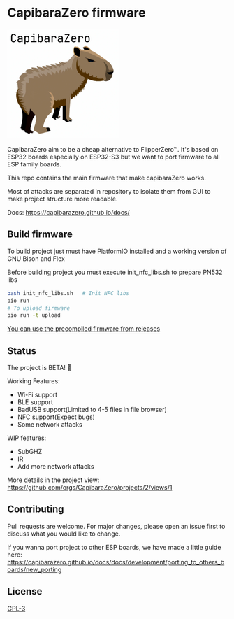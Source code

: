 # CapibaraZero firmware

<img src="https://github.com/CapibaraZero/.github/blob/main/logo.png?raw=true" width="256" />

CapibaraZero aim to be a cheap alternative to FlipperZero™. It's based on ESP32 boards especially on ESP32-S3 but we want to port firmware to all ESP family boards.

This repo contains the main firmware that make capibaraZero works.

Most of attacks are separated in repository to isolate them from GUI to make project structure more readable.

Docs: https://capibarazero.github.io/docs/

## Build firmware

To build project just must have PlatformIO installed and a working version of GNU Bison and Flex

Before building project you must execute init_nfc_libs.sh to prepare PN532 libs

```bash
bash init_nfc_libs.sh   # Init NFC libs
pio run
# To upload firmware
pio run -t upload
```

[You can use the precompiled firmware from releases](https://github.com/CapibaraZero/fw/releases)

## Status

The project is BETA! 🎉

Working Features:

- Wi-Fi support
- BLE support
- BadUSB support(Limited to 4-5 files in file browser)
- NFC support(Expect bugs)
- Some network attacks

WIP features:

- SubGHZ
- IR
- Add more network attacks

More details in the project view: https://github.com/orgs/CapibaraZero/projects/2/views/1

## Contributing

Pull requests are welcome. For major changes, please open an issue first
to discuss what you would like to change.

If you wanna port project to other ESP boards, we have made a little guide here: https://capibarazero.github.io/docs/docs/development/porting_to_others_boards/new_porting

## License

[GPL-3](https://www.gnu.org/licenses/gpl-3.0.html)